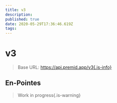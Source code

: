 ```yaml
---
title: v3
description:
published: true
date: 2020-05-29T17:36:46.619Z
tags:
---
```


# v3

> Base URL: https://api.premid.app/v3{.is-info}


## En-Pointes
> Work in progress{.is-warning}